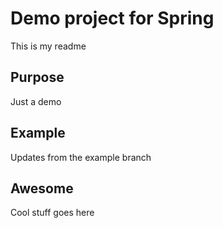 # Demo project for Spring

This is my readme

## Purpose

Just a demo

## Example 

Updates from the example branch

## Awesome

Cool stuff goes here